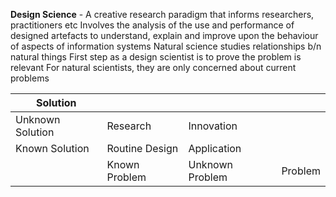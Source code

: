 **Design Science** - A creative research paradigm that informs researchers, practitioners etc
Involves the analysis of the use and performance of designed artefacts to understand, explain and improve upon the behaviour of aspects of information systems
Natural science studies relationships b/n natural things
First step as a design scientist is to prove the problem is relevant
For natural scientists, they are only concerned about current problems


| Solution |     |     |     |
| --- | --- | --- | --- |
|Unknown Solution| Research | Innovation |  |
|Known Solution| Routine Design| Application  |     |
|  |Known Problem|Unknown Problem| Problem |



